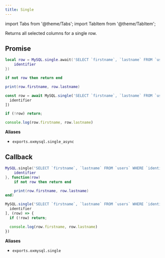 ```yaml
---
title: Single
---
```


import Tabs from '@theme/Tabs';
import TabItem from '@theme/TabItem';

Returns all selected columns for a single row.

## Promise

<Tabs>
<TabItem value="1" label="Lua">

```lua
local row = MySQL.single.await('SELECT `firstname`, `lastname` FROM `users` WHERE `identifier` = ? LIMIT 1', {
    identifier
})

if not row then return end

print(row.firstname, row.lastname)
```

</TabItem>
<TabItem value="2" label="JS">

```js
const row = await MySQL.single('SELECT `firstname`, `lastname` FROM `users` WHERE `identifier` = ? LIMIT 1', [
  identifier
])

if (!row) return;

console.log(row.firstname, row.lastname)
```

</TabItem>
</Tabs>

**Aliases**

- `exports.oxmysql.single_async`

## Callback

<Tabs>
<TabItem value="1" label="Lua">

```lua
MySQL.single('SELECT `firstname`, `lastname` FROM `users` WHERE `identifier` = ? LIMIT 1', {
    identifier
}, function(row)
    if not row then return end

    print(row.firstname, row.lastname)
end)
```

</TabItem>
<TabItem value="2" label="JS">

```js
MySQL.single('SELECT `firstname`, `lastname` FROM `users` WHERE `identifier` = ? LIMIT 1', [
  identifier
], (row) => {
  if (!row) return;

  console.log(row.firstname, row.lastname)
})
```

</TabItem>
</Tabs>

**Aliases**

- `exports.oxmysql.single`
